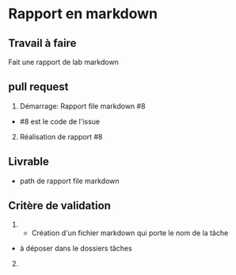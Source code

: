 # Rapport en markdown 
## Travail à faire
Fait une rapport de lab markdown

## pull request 
1. Démarrage: Rapport file markdown #8
 - #8 est le code de l'issue
2.  Réalisation de rapport #8

## Livrable 
 - path de rapport file markdown

## Critère de validation

1. - Création d'un fichier markdown qui porte le nom de la tâche
  - à déposer dans le dossiers tâches
2. 